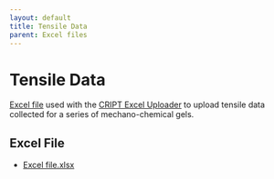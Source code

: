 ```yaml
---
layout: default
title: Tensile Data
parent: Excel files
---
```


# Tensile Data

[Excel file](./example_excel_files/weakstrongbond.xlsx) used with the [CRIPT Excel Uploader](https://c-accel-cript.github.io/cript-excel-uploader/) to upload tensile data collected for a series of mechano-chemical gels.

## Excel File

* [Excel file.xlsx](./example_excel_files/weakstrongbond.xlsx)
